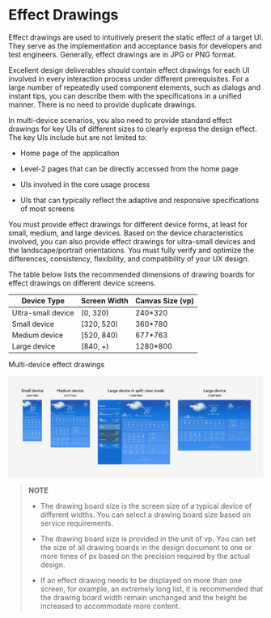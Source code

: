 # Effect Drawings


Effect drawings are used to intuitively present the static effect of a target UI. They serve as the implementation and acceptance basis for developers and test engineers. Generally, effect drawings are in JPG or PNG format.


Excellent design deliverables should contain effect drawings for each UI involved in every interaction process under different prerequisites. For a large number of repeatedly used component elements, such as dialogs and instant tips, you can describe them with the specifications in a unified manner. There is no need to provide duplicate drawings.


In multi-device scenarios, you also need to provide standard effect drawings for key UIs of different sizes to clearly express the design effect. The key UIs include but are not limited to:


- Home page of the application

- Level-2 pages that can be directly accessed from the home page

- UIs involved in the core usage process

- UIs that can typically reflect the adaptive and responsive specifications of most screens


You must provide effect drawings for different device forms, at least for small, medium, and large devices. Based on the device characteristics involved, you can also provide effect drawings for ultra-small devices and the landscape/portrait orientations. You must fully verify and optimize the differences, consistency, flexibility, and compatibility of your UX design.


The table below lists the recommended dimensions of drawing boards for effect drawings on different device screens.


| Device Type| Screen Width| Canvas Size (vp)|
| -------- | -------- | -------- |
| Ultra-small device| [0,&nbsp;320) | 240\*320 |
| Small device| [320,&nbsp;520) | 360\*780 |
| Medium device| [520,&nbsp;840) | 677\*763 |
| Large device| [840,&nbsp;+) | 1280\*800 |


Multi-device effect drawings


![4.8-effect-drawings](figures/4.8-effect-drawings.png)


> **NOTE**
> - The drawing board size is the screen size of a typical device of different widths. You can select a drawing board size based on service requirements.
> 
> - The drawing board size is provided in the unit of vp. You can set the size of all drawing boards in the design document to one or more times of px based on the precision required by the actual design.
> 
> - If an effect drawing needs to be displayed on more than one screen, for example, an extremely long list, it is recommended that the drawing board width remain unchanged and the height be increased to accommodate more content.